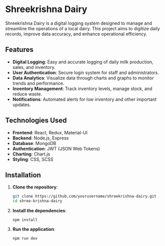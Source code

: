 # Shreekrishna Dairy

Shreekrishna Dairy is a digital logging system designed to manage and streamline the operations of a local dairy. This project aims to digitize daily records, improve data accuracy, and enhance operational efficiency.

## Features

-   **Digital Logging**: Easy and accurate logging of daily milk production, sales, and inventory.
-   **User Authentication**: Secure login system for staff and administrators.
-   **Data Analytics**: Visualize data through charts and graphs to monitor trends and performance.
-   **Inventory Management**: Track inventory levels, manage stock, and reduce waste.
-   **Notifications**: Automated alerts for low inventory and other important updates.

## Technologies Used

-   **Frontend**: React, Redux, Material-UI
-   **Backend**: Node.js, Express
-   **Database**: MongoDB
-   **Authentication**: JWT (JSON Web Tokens)
-   **Charting**: Chart.js
-   **Styling**: CSS, SCSS

## Installation

1. **Clone the repository**:
    ```bash
    git clone https://github.com/yourusername/shreekrishna-dairy.git
    cd shree-krishna-dairy
    ```
2. **Install the dependencies**:
    ```
    npm install
    ```
3. **Run the application**:
    ```
    npm run dev
    ```
